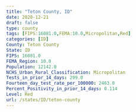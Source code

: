 ```yaml
---
title: "Teton County, ID"
date: 2020-12-21
draft: false
type: county
tags: [FIPS:16081.0,FEMA:10.0,Micropolitan,Red]
categories: [ID]
County: Teton County
State: ID
FIPS: 16081.0
FEMA_Region: 10.0
Population: 12142.0
NCHS_Urban_Rural_Classification: Micropolitan
Tests_in_prior_14_days: 299.0
Fourteen_day_test_rate_per_100000: 2463.0
Percent_Positivity_in_prior_14_days: 0.114
Level: Red
url: /states/ID/teton-county
---
```



